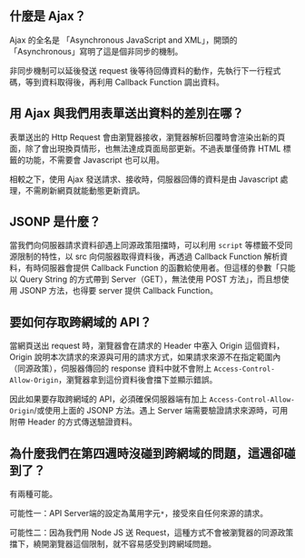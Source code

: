 ## 什麼是 Ajax？
Ajax 的全名是 「Asynchronous JavaScript and XML」，開頭的「Asynchronous」寫明了這是個非同步的機制。

非同步機制可以延後發送 request 後等待回傳資料的動作，先執行下一行程式碼，等到資料取得後，再利用 Callback Function 調出資料。

## 用 Ajax 與我們用表單送出資料的差別在哪？
表單送出的 Http Request 會由瀏覽器接收，瀏覽器解析回覆時會渲染出新的頁面，除了會出現換頁情形，也無法達成頁面局部更新。不過表單僅倚靠 HTML 標籤的功能，不需要會 Javascript 也可以用。

相較之下，使用 Ajax 發送請求、接收時，伺服器回傳的資料是由 Javascript 處理，不需刷新網頁就能動態更新資訊。


## JSONP 是什麼？
當我們向伺服器請求資料卻遇上同源政策阻擋時，可以利用 `script` 等標籤不受同源限制的特性，以 src 向伺服器取得資料後，再透過 Callback Function 解析資料，有時伺服器會提供 Callback Function 的函數給使用者。但這樣的參數「只能以 Query String 的方式帶到 Server（GET），無法使用 POST 方法」，而且想使用 JSONP 方法，也得要 server 提供 Callback Function。

## 要如何存取跨網域的 API？
當網頁送出 request 時，瀏覽器會在請求的 Header 中塞入 Origin 這個資料，Origin 說明本次請求的來源與可用的請求方式，如果請求來源不在指定範圍內（同源政策），伺服器傳回的 response 資料中就不會附上 `Access-Control-Allow-Origin`，瀏覽器拿到這份資料後會擋下並顯示錯誤。

因此如果要存取跨網域的 API，必須確保伺服器端有加上 `Access-Control-Allow-Origin`/或使用上面的 JSONP 方法。遇上 Server 端需要驗證請求來源時，可用附帶 Header 的方式傳送驗證資料。


## 為什麼我們在第四週時沒碰到跨網域的問題，這週卻碰到了？

有兩種可能。

可能性一：API Server端的設定為萬用字元`*`，接受來自任何來源的請求。

可能性二：因為我們用 Node JS 送 Request，這種方式不會被瀏覽器的同源政策擋下，繞開瀏覽器這個限制，就不容易感受到跨網域問題。

